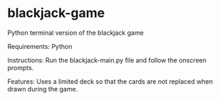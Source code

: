 # blackjack-game
 Python terminal version of the blackjack game

Requirements:
Python

Instructions:
Run the blackjack-main.py file and follow the onscreen prompts.

Features:
Uses a limited deck so that the cards are not replaced when drawn during the game.
